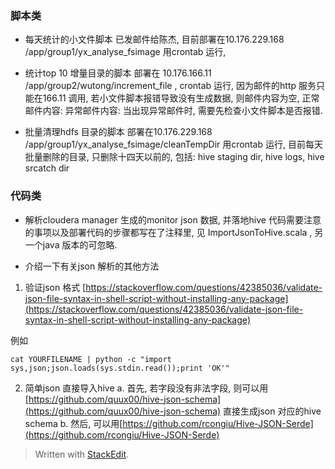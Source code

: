 ### 脚本类
* 每天统计的小文件脚本
已发邮件给陈杰, 目前部署在10.176.229.168 /app/group1/yx_analyse_fsimage 
用crontab 运行, 

* 统计top 10 增量目录的脚本
部署在 10.176.166.11 /app/group2/wutong/increment_file , crontab 运行, 因为邮件的http 服务只能在166.11 调用, 若小文件脚本报错导致没有生成数据, 则邮件内容为空, 
正常邮件内容: 
异常邮件内容: 
当出现异常邮件时, 需要先检查小文件脚本是否报错. 

* 批量清理hdfs 目录的脚本
部署在10.176.229.168 /app/group1/yx_analyse_fsimage/cleanTempDir
用crontab 运行, 目前每天批量删除的目录, 只删除十四天以前的, 包括: hive staging dir, hive logs, hive srcatch dir

### 代码类
* 解析cloudera manager 生成的monitor json 数据, 并落地hive
代码需要注意的事项以及部署代码的步骤都写在了注释里, 见 ImportJsonToHive.scala , 另一个java 版本的可忽略. 

* 介绍一下有关json 解析的其他方法
1. 验证json 格式
[https://stackoverflow.com/questions/42385036/validate-json-file-syntax-in-shell-script-without-installing-any-package](https://stackoverflow.com/questions/42385036/validate-json-file-syntax-in-shell-script-without-installing-any-package)

例如
```
cat YOURFILENAME | python -c "import sys,json;json.loads(sys.stdin.read());print 'OK'"
```

2. 简单json 直接导入hive
a. 首先, 若字段没有非法字段, 则可以用
[https://github.com/quux00/hive-json-schema](https://github.com/quux00/hive-json-schema)
直接生成json 对应的hive schema
b. 然后, 可以用[https://github.com/rcongiu/Hive-JSON-Serde](https://github.com/rcongiu/Hive-JSON-Serde)

> Written with [StackEdit](https://stackedit.io/).
<!--stackedit_data:
eyJoaXN0b3J5IjpbODA0MDc2Mzg3LC0xNTExNDY2NjgxLC0xNj
MwMTYxNTk1LC0yMDU1OTUzNDk1XX0=
-->